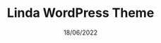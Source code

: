 ---
title: Linda WordPress Theme
date: 18/06/2022
categories: 
  - WordPress Themes
  - HTML Templates
tags:
  - HTML
  - CSS
  - JavaScript
  - PHP
images: /assets/screencapture-demo-kkerem-2022-06-17-17_14_41.jpg
logo: /assets/logo/linda.png
madefor: special request
---